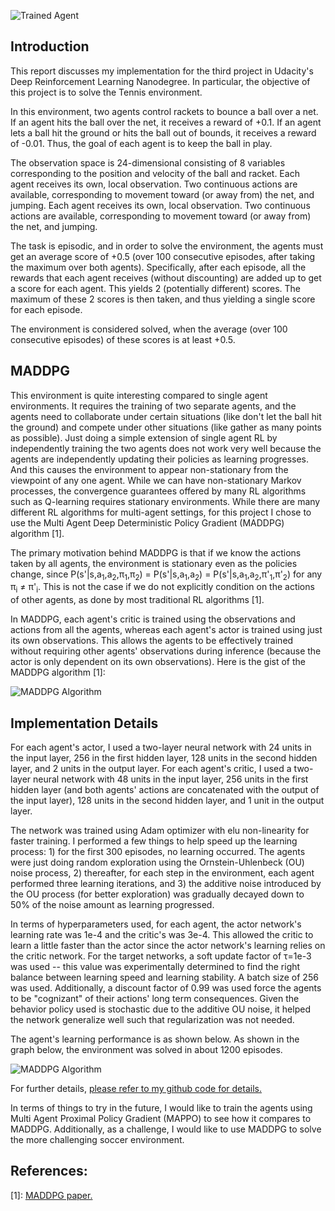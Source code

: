 [image1]: https://user-images.githubusercontent.com/23042512/49918461-1b18fe00-fe58-11e8-8f99-f3d15ff13c5d.gif "Trained Agent Perf"
[image2]: https://user-images.githubusercontent.com/23042512/49905192-b17dfd00-fe21-11e8-8645-682912bc0dbe.png "MADDPG Algorithm"
[image3]: https://user-images.githubusercontent.com/23042512/49905411-6dd7c300-fe22-11e8-84dc-bf8cee04ec37.png "Trained Agent Scores"

![Trained Agent][image1]

## Introduction

This report discusses my implementation for the third project in Udacity's Deep Reinforcement Learning Nanodegree. In particular, the objective of this project is to solve the Tennis environment.

In this environment, two agents control rackets to bounce a ball over a net. If an agent hits the ball over the net, it receives a reward of +0.1. If an agent lets a ball hit the ground or hits the ball out of bounds, it receives a reward of -0.01. Thus, the goal of each agent is to keep the ball in play.

The observation space is 24-dimensional consisting of 8 variables corresponding to the position and velocity of the ball and racket. Each agent receives its own, local observation. Two continuous actions are available, corresponding to movement toward (or away from) the net, and jumping. Each agent receives its own, local observation. Two continuous actions are available, corresponding to movement toward (or away from) the net, and jumping.

The task is episodic, and in order to solve the environment, the agents must get an average score of +0.5 (over 100 consecutive episodes, after taking the maximum over both agents). Specifically, after each episode, all the rewards that each agent receives (without discounting) are added up to get a score for each agent. This yields 2 (potentially different) scores. The maximum of these 2 scores is then taken, and thus yielding a single score for each episode.

The environment is considered solved, when the average (over 100 consecutive episodes) of these scores is at least +0.5.

## MADDPG

This environment is quite interesting compared to single agent environments. It requires the training of two separate agents, and the agents need to collaborate under certain situations (like don't let the ball hit the ground) and compete under other situations (like gather as many points as possible). Just doing a simple extension of single agent RL by independently training the two agents does not work very well because the agents are independently updating their policies as learning progresses. And this causes the environment to appear non-stationary from the viewpoint of any one agent. While we can have non-stationary Markov processes, the convergence guarantees offered by many RL algorithms such as Q-learning requires stationary environments. While there are many different RL algorithms for multi-agent settings, for this project I chose to use the Multi Agent Deep Deterministic Policy Gradient (MADDPG) algorithm [1].

The primary motivation behind MADDPG is that if we know the actions taken by all agents, the environment is stationary even as the policies change, since P(s'|s,a<sub>1</sub>,a<sub>2</sub>,&pi;<sub>1</sub>,&pi;<sub>2</sub>) = P(s'|s,a<sub>1</sub>,a<sub>2</sub>) = P(s'|s,a<sub>1</sub>,a<sub>2</sub>,&pi;'<sub>1</sub>,&pi;'<sub>2</sub>) for any &pi;<sub>i</sub> &ne; &pi;'<sub>i</sub>. This is not the case if we do not explicitly condition on the actions of other agents, as done by most traditional RL algorithms [1].

In MADDPG, each agent's critic is trained using the observations and actions from all the agents, whereas each agent's actor is trained using just its own observations. This allows the agents to be effectively trained without requiring other agents' observations during inference (because the actor is only dependent on its own observations). Here is the gist of the MADDPG algorithm [1]:

![MADDPG Algorithm][image2]

## Implementation Details

For each agent's actor, I used a two-layer neural network with 24 units in the input layer, 256 in the first hidden layer, 128 units in the second hidden layer, and 2 units in the output layer. For each agent's critic, I used a two-layer neural network with 48 units in the input layer, 256 units in the first hidden layer (and both agents' actions are concatenated with the output of the input layer), 128 units in the second hidden layer, and 1 unit in the output layer.

The network was trained using Adam optimizer with elu non-linearity for faster training. I performed a few things to help speed up the learning process: 1) for the first 300 episodes, no learning occurred. The agents were just doing random exploration using the Ornstein-Uhlenbeck (OU) noise process, 2) thereafter, for each step in the environment, each agent performed three learning iterations, and 3) the additive noise introduced by the OU process (for better exploration) was gradually decayed down to 50% of the noise amount as learning progressed. 

In terms of hyperparameters used, for each agent, the actor network's learning rate was 1e-4 and the critic's was 3e-4. This allowed the critic to learn a little faster than the actor since the actor network's learning relies on the critic network. For the target networks, a soft update factor of &tau;=1e-3 was used -- this value was experimentally determined to find the right balance between learning speed and learning stability. A batch size of 256 was used. Additionally, a discount factor of 0.99 was used force the agents to be "cognizant" of their actions' long term consequences. Given the behavior policy used is stochastic due to the additive OU noise, it helped the network generalize well such that regularization was not needed.

The agent's learning performance is as shown below. As shown in the graph below, the environment was solved in about 1200 episodes.

![MADDPG Algorithm][image3]

For further details, [please refer to my github code for details.](https://github.com/gtg162y/DRLND/blob/master/P3_Collab_Compete/Tennis_Udacity_Workspace.ipynb)

In terms of things to try in the future, I would like to train the agents using Multi Agent Proximal Policy Gradient (MAPPO) to see how it compares to MADDPG. Additionally, as a challenge, I would like to use MADDPG to solve the more challenging soccer environment.

## References:

[1]: [MADDPG paper.](https://arxiv.org/pdf/1706.02275.pdf)
